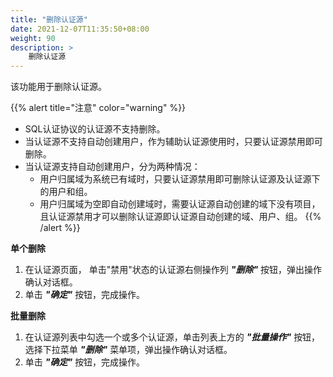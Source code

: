 ```yaml
---
title: "删除认证源"
date: 2021-12-07T11:35:50+08:00
weight: 90
description: >
    删除认证源
---
```


该功能用于删除认证源。

{{% alert title="注意" color="warning" %}}
- SQL认证协议的认证源不支持删除。
- 当认证源不支持自动创建用户，作为辅助认证源使用时，只要认证源禁用即可删除。
- 当认证源支持自动创建用户，分为两种情况：
    - 用户归属域为系统已有域时，只要认证源禁用即可删除认证源及认证源下的用户和组。
    - 用户归属域为空即自动创建域时，需要认证源自动创建的域下没有项目，且认证源禁用才可以删除认证源即认证源自动创建的域、用户、组。
{{% /alert %}}

**单个删除**

1. 在认证源页面， 单击"禁用"状态的认证源右侧操作列 **_"删除"_** 按钮，弹出操作确认对话框。
1. 单击 **_"确定"_** 按钮，完成操作。

**批量删除**

1. 在认证源列表中勾选一个或多个认证源，单击列表上方的 **_"批量操作"_** 按钮，选择下拉菜单 **_"删除"_** 菜单项，弹出操作确认对话框。
2. 单击 **_"确定"_** 按钮，完成操作。